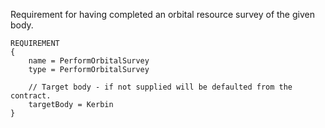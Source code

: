 Requirement for having completed an orbital resource survey of the given body.

    REQUIREMENT
    {
        name = PerformOrbitalSurvey
        type = PerformOrbitalSurvey

        // Target body - if not supplied will be defaulted from the contract.
        targetBody = Kerbin
    }
